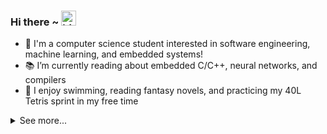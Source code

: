 ### Hi there ~ <img src="https://user-images.githubusercontent.com/1303154/88677602-1635ba80-d120-11ea-84d8-d263ba5fc3c0.gif" width="24px" alt="hi">
<ul>
<li> 🦁 I'm a computer science student interested in software engineering, machine learning, and embedded systems! </li>
<li> 📚 I’m currently reading about embedded C/C++, neural networks, and compilers </li>
<li> 🗿 I enjoy swimming, reading fantasy novels, and practicing my 40L Tetris sprint in my free time </li>
</ul>

<details>
<summary>See more...</summary>
<p align="left"> <img src="https://komarev.com/ghpvc/?username=addison-ch&label=Profile%20views&color=0e75b6&style=flat" alt="addison-ch" /> </p>
<p><img align="left" src="https://github-readme-stats.vercel.app/api/top-langs?username=addison-ch&show_icons=true&locale=en&layout=compact" alt="addison-ch" /></p>

<p>&nbsp;<img align="center" src="https://github-readme-stats.vercel.app/api?username=addison-ch&show_icons=true&locale=en" alt="addison-ch" /></p>
</details>



